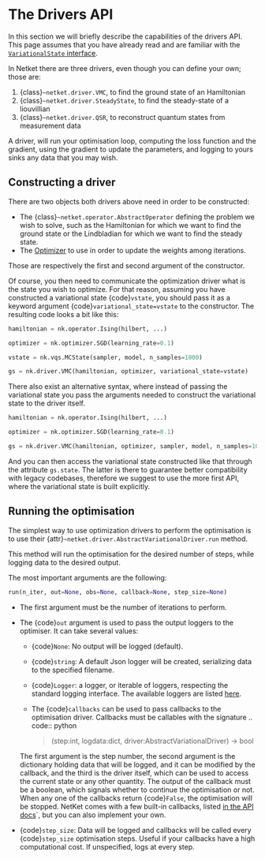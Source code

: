 # The Drivers API

In this section we will briefly describe the capabilities of the drivers API.
This page assumes that you have already read and are familiar with the [`VariationalState` interface](varstate).

In Netket there are three drivers, even though you can define your own; those are:

1. {class}`~netket.driver.VMC`, to find the ground state of an Hamiltonian
2. {class}`~netket.driver.SteadyState`, to find the steady-state of a liouvillian
3. {class}`~netket.driver.QSR`, to reconstruct quantum states from measurement data

A driver, will run your optimisation loop, computing the loss function and the gradient,
using the gradient to update the parameters, and logging to yours sinks any data that you
may wish.

## Constructing a driver

There are two objects both drivers above need in order to be constructed:

- The {class}`~netket.operator.AbstractOperator` defining the problem we wish to solve, such as the Hamiltonian for which we want to find the ground state or the Lindbladian for which we want to find the steady state.
- The [Optimizer](netket_optimizer_api) to use in order to update the weights among iterations.

Those are respectively the first and second argument of the constructor.

Of course, you then need to communicate the optimization driver what is the state you wish to optimize.
For that reason, assuming you have constructed a variational state {code}`vstate`, you should pass it as
a keyword argument {code}`variational_state=vstate` to the constructor.
The resulting code looks a bit like this:

```python
hamiltonian = nk.operator.Ising(hilbert, ...)

optimizer = nk.optimizer.SGD(learning_rate=0.1)

vstate = nk.vqs.MCState(sampler, model, n_samples=1000)

gs = nk.driver.VMC(hamiltonian, optimizer, variational_state=vstate)
```

There also exist an alternative syntax, where instead of passing the variational state you pass the arguments needed to construct the variational state to the driver itself.

```python
hamiltonian = nk.operator.Ising(hilbert, ...)

optimizer = nk.optimizer.SGD(learning_rate=0.1)

gs = nk.driver.VMC(hamiltonian, optimizer, sampler, model, n_samples=1000)
```

And you can then access the variational state constructed like that through the attribute `gs.state`.
The latter is there to guarantee better compatibility with legacy codebases, therefore we suggest to
use the more first API, where the variational state is built explicitly.

## Running the optimisation

The simplest way to use optimization drivers to perform the optimisation is to use their {attr}`~netket.driver.AbstractVariationalDriver.run` method.

This method will run the optimisation for the desired number of steps, while logging data to the
desired output.

The most important arguments are the following:

```python
run(n_iter, out=None, obs=None, callback=None, step_size=None)
```

- The first argument must be the number of iterations to perform.

- The {code}`out` argument is used to pass the output loggers to the optimiser. It can take several values:

  - {code}`None`: No output will be logged (default).

  - {code}`string`: A default Json logger will be created, serializing data to the specified filename.

  - {code}`Logger`: a logger, or iterable of loggers, respecting the standard logging interface. The available loggers are listed [here](netket_logging_api).

  - The {code}`callbacks` can be used to pass callbacks to the optimisation driver. Callbacks must be callables with the signature
    .. code:: python

    > (step:int, logdata:dict, driver:AbstractVariationalDriver) -> bool

  The first argument is the step number, the second argument is the dictionary holding data that will be logged, and it can be modified by the callback, and the third is the driver itself, which can be used to access the current state or any other quantity.
  The output of the callback must be a boolean, which signals whether to continue the optimisation or not. When any one of the callbacks return {code}`False`, the optimisation will be stopped.
  NetKet comes with a few built-in callbacks, listed [in the API docs](netket_callbacks_api)`, but you can also implement your own.

- {code}`step_size`: Data will be logged and callbacks will be called every {code}`step_size` optimisation steps. Useful if your callbacks have a high computational cost. If unspecified, logs at every step.

